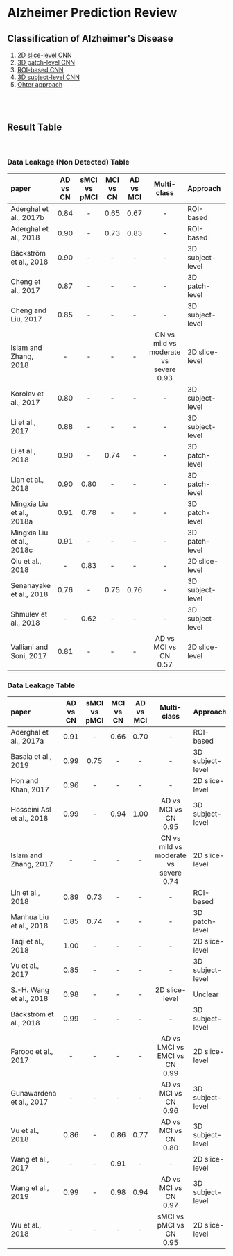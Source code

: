 # Alzheimer Prediction Review

## Classification of Alzheimer's Disease
1. [2D slice-level CNN](https://github.com/SSinyu/Alzheimer-Prediction-Review/blob/master/2D_slice_level_CNN.md)
2. [3D patch-level CNN](https://github.com/SSinyu/Alzheimer-Prediction-Review/blob/master/3D_patch_level_CNN.md)
3. [ROI-based CNN](https://github.com/SSinyu/Alzheimer-Prediction-Review/blob/master/ROI_based_CNN.md)
4. [3D subject-level CNN](https://github.com/SSinyu/Alzheimer-Prediction-Review/blob/master/3D_subject_level_CNN.md)
5. [Ohter approach](https://github.com/SSinyu/Alzheimer-Prediction-Review/blob/master/other_approach.md)  
<br/>
<br/>  

## Result Table
<br/>

### Data Leakage (Non Detected) Table  

|paper|AD vs CN|sMCI vs pMCI|MCI vs CN|AD vs MCI|Multi-class|Approach|Data Leakage|
|:----|:----:|:---:|:----:|:----:|:---:|:----|:----|
|Aderghal et al., 2017b|0.84|-|0.65|0.67|-|ROI-based|Non detected|
|Aderghal et al., 2018|0.90|-|0.73|0.83|-|ROI-based|Non detected|
|Bäckström et al., 2018|0.90|-|-|-|-|3D subject-level|Non detected|
|Cheng et al., 2017|0.87|-|-|-|-|3D patch-level|Non detected|
|Cheng and Liu, 2017|0.85|-|-|-|-|3D subject-level|Non detected|
|Islam and Zhang, 2018|-|-|-|-|CN vs mild vs moderate vs severe<br/>0.93|2D slice-level|Non detected|
|Korolev et al., 2017|0.80|-|-|-|-|3D subject-level|Non detected|
|Li et al., 2017|0.88|-|-|-|-|3D subject-level|Non detected|
|Li et al., 2018|0.90|-|0.74|-|-|3D patch-level|Non detected|
|Lian et al., 2018|0.90|0.80|-|-|-|3D patch-level|Non detected|
|Mingxia Liu et al., 2018a|0.91|0.78|-|-|-|3D patch-level|Non detected|
|Mingxia Liu et al., 2018c|0.91|-|-|-|-|3D patch-level|Non detected|
|Qiu et al., 2018|-|0.83|-|-|-|2D slice-level|Non detected|
|Senanayake et al., 2018|0.76|-|0.75|0.76|-|3D subject-level|Non detected|
|Shmulev et al., 2018|-|0.62|-|-|-|3D subject-level|Non detected|
|Valliani and Soni, 2017|0.81|-|-|-|AD vs MCI vs CN<br/>0.57|2D slice-level|Non detected|

### Data Leakage Table

|paper|AD vs CN|sMCI vs pMCI|MCI vs CN|AD vs MCI|Multi-class|Approach|Data Leakage|
|:----|:----:|:---:|:----:|:----:|:---:|:----|:----|
|Aderghal et al., 2017a|0.91|-|0.66|0.70|-|ROI-based|Unclear|
|Basaia et al., 2019|0.99|0.75|-|-|-|3D subject-level|Unclear|
|Hon and Khan, 2017|0.96|-|-|-|-|2D slice-level|Unclear|
|Hosseini Asl et al., 2018|0.99|-|0.94|1.00|AD vs MCI vs CN<br/>0.95|3D subject-level|Unclear|
|Islam and Zhang, 2017|-|-|-|-|CN vs mild vs moderate vs severe<br/>0.74|2D slice-level|Unclear|
|Lin et al., 2018|0.89|0.73|-|-|-|ROI-based|Unclear|
|Manhua Liu et al., 2018|0.85|0.74|-|-|-|3D patch-level|Unclear|
|Taqi et al., 2018|1.00|-|-|-|-|2D slice-level|Unclear|
|Vu et al., 2017|0.85|-|-|-|-|3D subject-level|Unclear|
|S.-H. Wang et al., 2018|0.98|-|-|-|2D slice-level|Unclear|
|Bäckström et al., 2018|0.99|-|-|-|-|3D subject-level|clear|
|Farooq et al., 2017|-|-|-|-|AD vs LMCI vs EMCI vs CN<br/>0.99|2D slice-level|clear|
|Gunawardena et al., 2017|-|-|-|-|AD vs MCI vs CN<br/>0.96|3D subject-level|clear|
|Vu et al., 2018|0.86|-|0.86|0.77|AD vs MCI vs CN<br/>0.80|3D subject-level|clear|
|Wang et al., 2017|-|-|0.91|-|-|2D slice-level|clear|
|Wang et al., 2019|0.99|-|0.98|0.94|AD vs MCI vs CN<br/>0.97|3D subject-level|clear|
|Wu et al., 2018|-|-|-|-|sMCI vs pMCI vs CN<br/>0.95|2D slice-level|clear|
